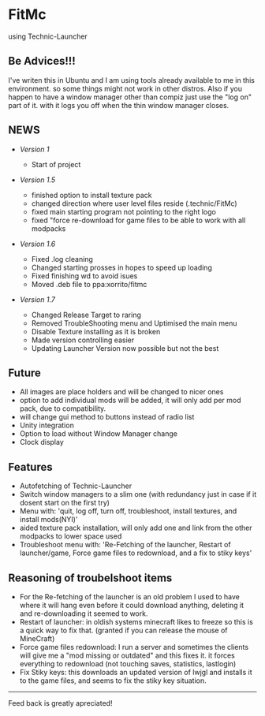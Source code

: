 FitMc
===========

using
Technic-Launcher

Be Advices!!!
----
I've writen this in Ubuntu and I am using tools already available to me in this environment. so some things might not work in other distros.
Also if you happen to have a window manager other than compiz just use the "log on" part of it. with it logs you off when the thin window manager closes.

NEWS
----

* *Version 1* <br/>
  * Start of project

* *Version 1.5* <br/>
  * finished option to install texture pack
  * changed direction where user level files reside (.technic/FitMc)
  * fixed main starting program not pointing to the right logo
  * fixed "force re-download for game files to be able to work with all modpacks

* *Version 1.6* <br/>
  * Fixed .log cleaning
  * Changed starting prosses in hopes to speed up loading
  * Fixed finishing wd to avoid isues
  * Moved .deb file to ppa:xorrito/fitmc
* *Version 1.7* <br/>
  * Changed Release Target to raring
  * Removed TroubleShooting menu and Uptimised the main menu
  * Disable Texture installing as it is broken
  * Made version controlling easier
  * Updating Launcher Version now possible but not the best

Future
-----
  * All images are place holders and will be changed to nicer ones
  * option to add individual mods will be added, it will only add per mod pack, due to compatibility.
  * will change gui method to buttons instead of radio list
  * Unity integration
  * Option to load without Window Manager change
  * Clock display

Features
-----
* Autofetching of Technic-Launcher
* Switch window managers to a slim one (with redundancy just in case if it dosent start on the first try)
* Menu with: 'quit, log off, turn off, troubleshoot, install textures, and install mods(NYI)'
* aided texture pack installation, will only add one and link from the other modpacks to lower space used
* Troubleshoot menu with: 'Re-Fetching of the launcher, Restart of launcher/game, Force game files to redownload, and a fix to stiky keys'

Reasoning of troubelshoot items
-----
* For the Re-fetching of the launcher is an old problem I used to have where it will hang even before it could download anything, deleting it and re-downloading it seemed to work.
* Restart of launcher: in oldish systems minecraft likes to freeze so this is a quick way to fix that. (granted if you can release the mouse of MineCraft)
* Force game files redownload: I run a server and sometimes the clients will give me a "mod missing or outdated" and this fixes it. it forces everything to redownload (not touching saves, statistics, lastlogin)
* Fix Stiky keys: this downloads an updated version of lwjgl and installs it to the game files, and seems to fix the stiky key situation.

-------
Feed back is greatly apreciated!
